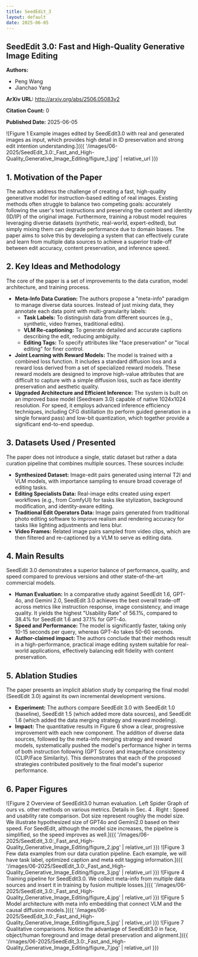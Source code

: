 ```yaml
---
title: SeedEdit_3
layout: default
date: 2025-06-05
---
```

## SeedEdit 3.0: Fast and High-Quality Generative Image Editing
**Authors:**
- Peng Wang
- Jianchao Yang

**ArXiv URL:** http://arxiv.org/abs/2506.05083v2

**Citation Count:** 0

**Published Date:** 2025-06-05

![Figure 1 Example images edited by SeedEdit3.0 with real and generated images as input, which provides high detail in ID preservation and strong edit intention understanding.]({{ '/images/06-2025/SeedEdit_3.0:_Fast_and_High-Quality_Generative_Image_Editing/figure_1.jpg' | relative_url }})
## 1. Motivation of the Paper
The authors address the challenge of creating a fast, high-quality generative model for instruction-based editing of real images. Existing methods often struggle to balance two competing goals: accurately following the user's text instructions and preserving the content and identity (ID/IP) of the original image. Furthermore, training a robust model requires leveraging diverse datasets (synthetic, real-world, expert-edited), but simply mixing them can degrade performance due to domain biases. The paper aims to solve this by developing a system that can effectively curate and learn from multiple data sources to achieve a superior trade-off between edit accuracy, content preservation, and inference speed.

## 2. Key Ideas and Methodology
The core of the paper is a set of improvements to the data curation, model architecture, and training process.
- **Meta-Info Data Curation:** The authors propose a "meta-info" paradigm to manage diverse data sources. Instead of just mixing data, they annotate each data point with multi-granularity labels:
    - **Task Labels:** To distinguish data from different sources (e.g., synthetic, video frames, traditional edits).
    - **VLM Re-captioning:** To generate detailed and accurate captions describing the edit, reducing ambiguity.
    - **Editing Tags:** To specify attributes like "face preservation" or "local editing" for finer control.
- **Joint Learning with Reward Models:** The model is trained with a combined loss function. It includes a standard diffusion loss and a reward loss derived from a set of specialized reward models. These reward models are designed to improve high-value attributes that are difficult to capture with a simple diffusion loss, such as face identity preservation and aesthetic quality.
- **Upgraded Architecture and Efficient Inference:** The system is built on an improved base model (Seedream 3.0) capable of native 1024x1024 resolution. For speed, it employs advanced inference efficiency techniques, including CFG distillation (to perform guided generation in a single forward pass) and low-bit quantization, which together provide a significant end-to-end speedup.

## 3. Datasets Used / Presented
The paper does not introduce a single, static dataset but rather a data curation pipeline that combines multiple sources. These sources include:
- **Synthesized Dataset:** Image-edit pairs generated using internal T2I and VLM models, with importance sampling to ensure broad coverage of editing tasks.
- **Editing Specialists Data:** Real-image edits created using expert workflows (e.g., from ComfyUI) for tasks like stylization, background modification, and identity-aware editing.
- **Traditional Edit Operators Data:** Image pairs generated from traditional photo editing software to improve realism and rendering accuracy for tasks like lighting adjustments and lens blur.
- **Video Frames:** Related image pairs sampled from video clips, which are then filtered and re-captioned by a VLM to serve as editing data.

## 4. Main Results
SeedEdit 3.0 demonstrates a superior balance of performance, quality, and speed compared to previous versions and other state-of-the-art commercial models.
- **Human Evaluation:** In a comparative study against SeedEdit 1.6, GPT-4o, and Gemini 2.0, SeedEdit 3.0 achieves the best overall trade-off across metrics like instruction response, image consistency, and image quality. It yields the highest "Usability Rate" of 56.1%, compared to 38.4% for SeedEdit 1.6 and 37.1% for GPT-4o.
- **Speed and Performance:** The model is significantly faster, taking only 10-15 seconds per query, whereas GPT-4o takes 50-60 seconds.
- **Author-claimed impact:** The authors conclude that their methods result in a high-performance, practical image editing system suitable for real-world applications, effectively balancing edit fidelity with content preservation.

## 5. Ablation Studies
The paper presents an implicit ablation study by comparing the final model (SeedEdit 3.0) against its own incremental development versions.
- **Experiment:** The authors compare SeedEdit 3.0 with SeedEdit 1.0 (baseline), SeedEdit 1.5 (which added more data sources), and SeedEdit 1.6 (which added the data merging strategy and reward modeling).
- **Impact:** The quantitative results in Figure 6 show a clear, progressive improvement with each new component. The addition of diverse data sources, followed by the meta-info merging strategy and reward models, systematically pushed the model's performance higher in terms of both instruction following (GPT Score) and image/face consistency (CLIP/Face Similarity). This demonstrates that each of the proposed strategies contributed positively to the final model's superior performance.

## 6. Paper Figures
![Figure 2 Overview of SeedEdit3.0 human evaluation. Left Spider Graph of ours vs. other methods on various metrics. Details in Sec. 4 . Right : Speed and usability rate comparison. Dot size represent roughly the model size. We illustrate hypothesized size of GPT4o and Gemini2.0 based on their speed. For SeedEdit, although the model size increases, the pipeline is simplified, so the speed improves as well.]({{ '/images/06-2025/SeedEdit_3.0:_Fast_and_High-Quality_Generative_Image_Editing/figure_2.jpg' | relative_url }})
![Figure 3 Few data examples from our data curation pipeline. Each example, we will have task label, optimized caption and meta edit tagging information.]({{ '/images/06-2025/SeedEdit_3.0:_Fast_and_High-Quality_Generative_Image_Editing/figure_3.jpg' | relative_url }})
![Figure 4 Training pipeline for SeedEdit3.0. We collect meta-info from multiple data sources and insert it in training by fusion multiple losses.]({{ '/images/06-2025/SeedEdit_3.0:_Fast_and_High-Quality_Generative_Image_Editing/figure_4.jpg' | relative_url }})
![Figure 5 Model architecture with meta info embedding that connect VLM and the causal diffusion models.]({{ '/images/06-2025/SeedEdit_3.0:_Fast_and_High-Quality_Generative_Image_Editing/figure_5.jpg' | relative_url }})
![Figure 7 Qualitative comparisons. Notice the advantage of SeedEdit3.0 in face, object/human foreground and image detail preservation and alignment.]({{ '/images/06-2025/SeedEdit_3.0:_Fast_and_High-Quality_Generative_Image_Editing/figure_7.jpg' | relative_url }})
